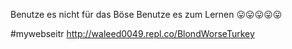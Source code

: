Benutze es nicht für das Böse Benutze es zum Lernen 😛😛😛😛😛

#mywebseitr 
http://waleed0049.repl.co/BlondWorseTurkey 
